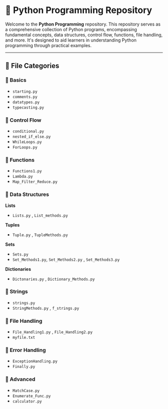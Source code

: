 # 🐍 Python Programming Repository

Welcome to the **Python Programming** repository.
This repository serves as a comprehensive collection of Python programs, encompassing fundamental concepts, data structures, control flow, functions, file handling, and more. It's designed to aid learners in understanding Python programming through practical examples.

---

## 📁 File Categories

### 🔹 Basics
- `starting.py`
- `comments.py`
- `datatypes.py`
- `typecasting.py`

### 🔹 Control Flow
- `conditional.py`
- `nested_if_else.py`
- `WhileLoops.py`
- `ForLoops.py`

### 🔹 Functions
- `Functions1.py`
- `Lambda.py`
- `Map_Filter_Reduce.py`

### 🔹 Data Structures

  **Lists**
  - `Lists.py`  , `List_methods.py`
  
  **Tuples**
  - `Tuple.py` ,  `TupleMethods.py`
  
  **Sets**
  - `Sets.py`
  - `Set_Methods1.py`,  `Set_Methods2.py`  , `Set_Methods3.py`
  
  **Dictionaries**
  - `Dictonaries.py` ,  `Dictionary_Methods.py`
  
  ### 🔹 Strings
  - `strings.py`
  - `StringMethods.py`  , `f_strings.py`

### 🔹 File Handling
- `File_Handling1.py` , `File_Handling2.py`
- `myfile.txt`

### 🔹 Error Handling
- `ExceptionHandling.py`
- `Finally.py`

### 🔹 Advanced
- `MatchCase.py`
- `Enumerate_Func.py`
- `calculator.py`
